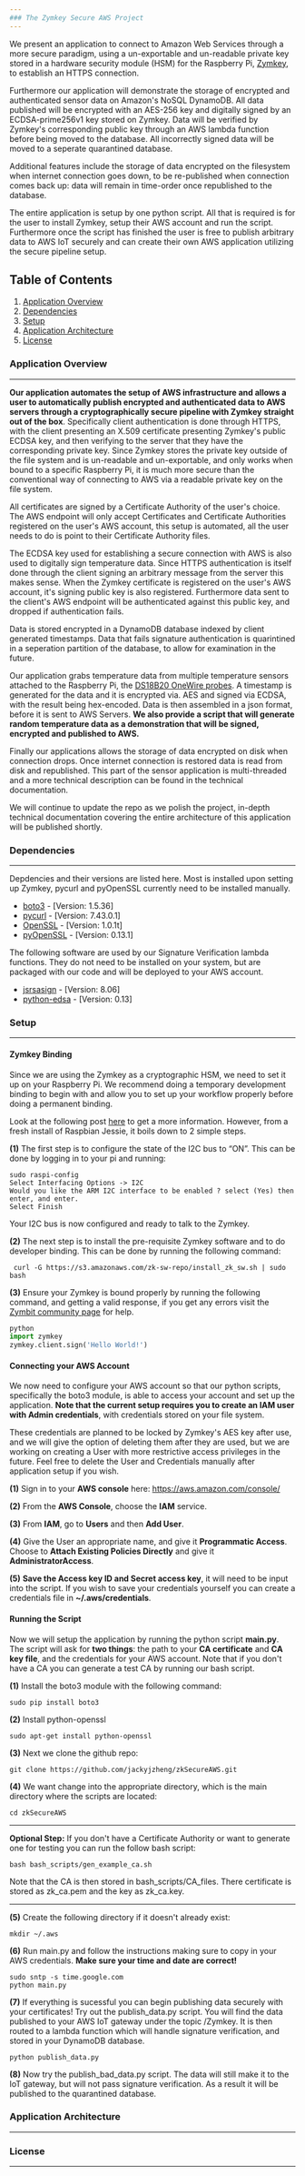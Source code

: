 ```yaml
---
### The Zymkey Secure AWS Project
---
```

We present an application to connect to Amazon Web Services through a more secure paradigm, using a un-exportable and un-readable private key stored in a hardware security module (HSM) for the Raspberry Pi, [Zymkey](https://www.zymbit.com/), to establish an HTTPS connection.

Furthermore our application will demonstrate the storage of encrypted and authenticated sensor data on Amazon's NoSQL DynamoDB. All data published will be encrypted with an AES-256 key and digitally signed by an ECDSA-prime256v1 key stored on Zymkey. Data will be verified by Zymkey's corresponding public key through an AWS lambda function before being moved to the database. All incorrectly signed data will be moved to a seperate quarantined database.

Additional features include the storage of data encrypted on the filesystem when internet connection goes down, to be re-published when connection comes back up: data will remain in time-order once republished to the database.

The entire application is setup by one python script. All that is required is for the user to install Zymkey, setup their AWS account and run the script. Furthermore once the script has finished the user is free to publish arbitrary data to AWS IoT securely and can create their own AWS application utilizing the secure pipeline setup.

## Table of Contents
1. [Application Overview](#app_overview)
2. [Dependencies](#dependencies)
3. [Setup](#setup)
4. [Application Architecture](#app_architecture)
5. [License](#license)

### <a name="app_overview"/> Application Overview 
---
**Our application automates the setup of AWS infrastructure and allows a user to automatically publish encrypted and authenticated data to AWS servers through a cryptographically secure pipeline with Zymkey straight out of the box**. Specifically client authentication is done through HTTPS, with the client presenting an X.509 certificate presenting Zymkey's public ECDSA key, and then verifying to the server that they have the corresponding private key. Since Zymkey stores the  private key outside of the file system and is un-readable and un-exportable, and only works when bound to a specific Raspberry Pi, it is much more secure than the conventional way of connecting to AWS via a readable private key on the file system.

All certificates are signed by a Certificate Authority of the user's choice. The AWS endpoint will only accept Certificates and Certificate Authorities registered on the user's AWS account, this setup is automated, all the user needs to do is point to their Certificate Authority files.

The ECDSA key used for establishing a secure connection with AWS is also used to digitally sign temperature data. Since HTTPS authentication is itself done through the client signing an arbitrary message from the server this makes sense. When the Zymkey certificate is registered on the user's AWS account, it's signing public key is also registered. Furthermore data sent to the client's AWS endpoint will be authenticated against this public key, and dropped if authentication fails. 

Data is stored encrypted in a DynamoDB database indexed by client generated timestamps. Data that fails signature authentication is quarintined in a seperation partition of the database, to allow for examination in the future.

Our application grabs temperature data from multiple temperature sensors attached to the Raspberry Pi, the [DS18B20 OneWire probes](https://learn.adafruit.com/adafruits-raspberry-pi-lesson-11-ds18b20-temperature-sensing/hardware). A timestamp is generated for the data and  it is encrypted via. AES and signed via ECDSA, with the result being hex-encoded. Data is then assembled in a json format, before it is sent to AWS Servers. **We also provide a script that will generate random temperature data as a demonstration that will be signed, encrypted and published to AWS.**

Finally our applications allows the storage of data encrypted on disk when connection drops. Once internet connection is restored data is read from disk and republished. This part of the sensor application is multi-threaded and a more technical description can be found in the technical documentation.

We will continue to update the repo as we polish the project, in-depth technical documentation covering the entire architecture of this application will be published shortly.

### <a name="dependencies"/> Dependencies 
---
Depdencies and their versions are listed here. Most is installed upon setting up Zymkey, pycurl and pyOpenSSL currently need to be installed manually.

* [boto3](https://boto3.readthedocs.io/en/latest/) - [Version: 1.5.36]
* [pycurl](http://pycurl.io/) - [Version: 7.43.0.1] 
* [OpenSSL](https://www.openssl.org/) - [Version: 1.0.1t]
* [pyOpenSSL](https://pyopenssl.org/en/stable/) - [Version: 0.13.1]

The following software are used by our Signature Verification lambda functions. They do not need to be installed on your system, but are packaged with our code and will be deployed to your AWS account.

* [jsrsasign](https://kjur.github.io/jsrsasign/) - [Version: 8.06]
* [python-edsa](https://github.com/warner/python-ecdsa) - [Version: 0.13]

### <a name="setup"/> Setup
---
#### Zymkey Binding
Since we are using the Zymkey as a cryptographic HSM, we need to set it up on your Raspberry Pi. We recommend doing a temporary development binding to begin with and allow you to set up your workflow properly before doing a permanent binding. 

Look at the following post [here](https://community.zymbit.com/t/getting-started-with-zymkey-4i/202/6) to get a more information. However, from a fresh install of Raspbian Jessie, it boils down to 2 simple steps.

**(1)** The first step is to configure the state of the I2C bus to “ON”.  This can be done by logging in to your pi and running:
```
sudo raspi-config
Select Interfacing Options -> I2C
Would you like the ARM I2C interface to be enabled ? select (Yes) then enter, and enter.
Select Finish
```
Your I2C bus is now configured and ready to talk to the Zymkey. 

**(2)** The next step is to install the pre-requisite Zymkey software and to do developer binding. This can be done by running the following command:
```
 curl -G https://s3.amazonaws.com/zk-sw-repo/install_zk_sw.sh | sudo bash
```
**(3)** Ensure your Zymkey is bound properly by running the following command, and getting a valid response, if you get any errors visit the [Zymbit community page](https://community.zymbit.com/) for help.
```python
python
import zymkey
zymkey.client.sign('Hello World!')
```
#### Connecting your AWS Account
We now need to configure your AWS account so that our python scripts, specifically the boto3 module, is able to access your account and set up the application. **Note that the current setup requires you to create an IAM user with Admin credentials**, with credentials stored on your file system. 

These credentials are planned to be locked by Zymkey's AES key after use, and we will give the option of deleting them after they are used, but we are working on creating a User with more restrictive access privileges in the future. Feel free to delete the User and Credentials manually after application setup if you wish.

**(1)** Sign in to your **AWS console** here: https://aws.amazon.com/console/

**(2)** From the **AWS Console**, choose the **IAM** service.

**(3)** From **IAM**, go to **Users** and then **Add User**.

**(4)** Give the User an appropriate name, and give it **Programmatic Access**. Choose to **Attach Existing Policies Directly** and give it **AdministratorAccess**.

**(5)** **Save the Access key ID and Secret access key**, it will need to be input into the script. If you wish to save your credentials yourself you can create a credentials file in **~/.aws/credentials**.

#### Running the Script
Now we will setup the application by running the python script **main.py**. The script will ask for **two things**: the path to your **CA certificate** and **CA key file**, and the credentials for your AWS account. Note that if you don't have a CA you can generate a test CA by running our bash script.

**(1)** Install the boto3 module with the following command:
```
sudo pip install boto3
```
**(2)** Install python-openssl
```
sudo apt-get install python-openssl
```
**(3)** Next we clone the github repo:
```
git clone https://github.com/jackyjzheng/zkSecureAWS.git
```
**(4)** We want change into the appropriate directory, which is the main directory where the scripts are located:
```
cd zkSecureAWS
```
---
**Optional Step:**
If you don't have a Certificate Authority or want to generate one for testing you can run the follow bash script:
```
bash bash_scripts/gen_example_ca.sh
```
Note that the CA is then stored in bash_scripts/CA_files. There certificate is stored as zk_ca.pem and the key as zk_ca.key.

---
**(5)** Create the following directory if it doesn't already exist:
```
mkdir ~/.aws
```
**(6)** Run main.py and follow the instructions making sure to copy in your AWS credentials. **Make sure your time and date are correct!**
```
sudo sntp -s time.google.com
python main.py
```
**(7)** If everything is sucessful you can begin publishing data securely with your certificates! Try out the publish_data.py script. You will find the data published to your AWS IoT gateway under the topic /Zymkey. It is then routed to a lambda function which will handle signature verification, and stored in your DynamoDB database.
```
python publish_data.py
```
**(8)** Now try the publish_bad_data.py script. The data will still make it to the IoT gateway, but will not pass signature verification. As a result it will be published to the quarantined database.
### <a name="app_architecture"/> Application Architecture
---
### <a name="license"/> License 
---
